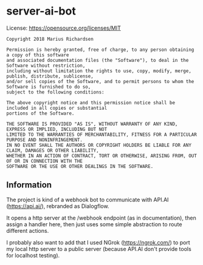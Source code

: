 # server-ai-bot

License: https://opensource.org/licenses/MIT
```
Copyright 2018 Marius Richardsen

Permission is hereby granted, free of charge, to any person obtaining a copy of this software 
and associated documentation files (the "Software"), to deal in the Software without restriction, 
including without limitation the rights to use, copy, modify, merge, publish, distribute, sublicense, 
and/or sell copies of the Software, and to permit persons to whom the Software is furnished to do so, 
subject to the following conditions:

The above copyright notice and this permission notice shall be included in all copies or substantial 
portions of the Software.

THE SOFTWARE IS PROVIDED "AS IS", WITHOUT WARRANTY OF ANY KIND, EXPRESS OR IMPLIED, INCLUDING BUT NOT 
LIMITED TO THE WARRANTIES OF MERCHANTABILITY, FITNESS FOR A PARTICULAR PURPOSE AND NONINFRINGEMENT. 
IN NO EVENT SHALL THE AUTHORS OR COPYRIGHT HOLDERS BE LIABLE FOR ANY CLAIM, DAMAGES OR OTHER LIABILITY, 
WHETHER IN AN ACTION OF CONTRACT, TORT OR OTHERWISE, ARISING FROM, OUT OF OR IN CONNECTION WITH THE 
SOFTWARE OR THE USE OR OTHER DEALINGS IN THE SOFTWARE.
```

Information
-
The project is kind of a webhook bot to communicate with API.AI (https://api.ai/), rebranded as Dialogflow. 

It opens a http server at the /webhook endpoint (as in documentation), then assign a handler here, then just uses some simple abstraction to route different actions. 

I probably also want to add that I used NGrok (https://ngrok.com/) to port my local http server to a public server (because API.AI don't provide tools for localhost testing). 